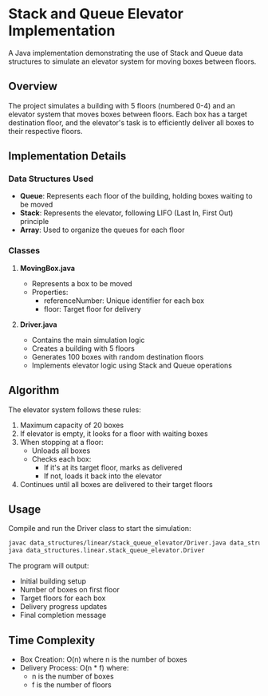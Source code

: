 # Stack and Queue Elevator Implementation

A Java implementation demonstrating the use of Stack and Queue data structures to simulate an elevator system for moving boxes between floors.

## Overview

The project simulates a building with 5 floors (numbered 0-4) and an elevator system that moves boxes between floors. Each box has a target destination floor, and the elevator's task is to efficiently deliver all boxes to their respective floors.

## Implementation Details

### Data Structures Used

- **Queue**: Represents each floor of the building, holding boxes waiting to be moved
- **Stack**: Represents the elevator, following LIFO (Last In, First Out) principle
- **Array**: Used to organize the queues for each floor

### Classes

1. **MovingBox.java**

   - Represents a box to be moved
   - Properties:
     - referenceNumber: Unique identifier for each box
     - floor: Target floor for delivery

2. **Driver.java**
   - Contains the main simulation logic
   - Creates a building with 5 floors
   - Generates 100 boxes with random destination floors
   - Implements elevator logic using Stack and Queue operations

## Algorithm

The elevator system follows these rules:

1. Maximum capacity of 20 boxes
2. If elevator is empty, it looks for a floor with waiting boxes
3. When stopping at a floor:
   - Unloads all boxes
   - Checks each box:
     - If it's at its target floor, marks as delivered
     - If not, loads it back into the elevator
4. Continues until all boxes are delivered to their target floors

## Usage

Compile and run the Driver class to start the simulation:

```bash
javac data_structures/linear/stack_queue_elevator/Driver.java data_structures/linear/stack_queue_elevator/MovingBox.java
java data_structures.linear.stack_queue_elevator.Driver
```

The program will output:

- Initial building setup
- Number of boxes on first floor
- Target floors for each box
- Delivery progress updates
- Final completion message

## Time Complexity

- Box Creation: O(n) where n is the number of boxes
- Delivery Process: O(n \* f) where:
  - n is the number of boxes
  - f is the number of floors
